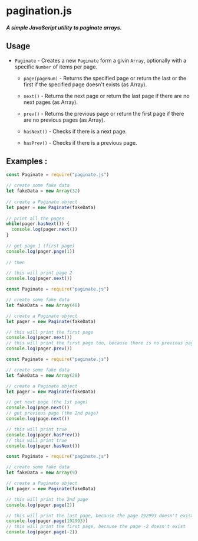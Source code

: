# pagination.js

##### A simple JavaScript utility to paginate arrays.  
  
  
## Usage
* `Paginate` - Creates a new `Paginate` form a givin `Array`,
optionally with a specific `Number` of items per page.

    * `page(pageNum)` - Returns the specified page or return the last or the first if the specified page doesn't exists (as Array).

    * `next()` - Returns the next page or return the last page if there are no next pages (as Array).

    * `prev()` - Returns the previous page or return the first page if there are no previous pages (as Array).

    * `hasNext()` - Checks if there is a next page.

    * `hasPrev()` - Checks if there is a previous page.


## Examples :

```js
const Paginate = require("paginate.js")

// create some fake data
let fakeData = new Array(32)
	
// create a Paginate object
let pager = new Paginate(fakeData)
	
// print all the pages
while(pager.hasNext()) {
  console.log(pager.next())
}
		
// get page 1 (first page)
console.log(pager.page(1))
	
// then

// this will print page 2
console.log(pager.next())
```	

```js
const Paginate = require("paginate.js")

// create some fake data
let fakeData = new Array(48)

// create a Paginate object
let pager = new Paginate(fakeData)

// this will print the first page
console.log(pager.next())
// this will print the first page too, because there is no previous pages
console.log(pager.prev())
```

```js
const Paginate = require("paginate.js")

// create some fake data
let fakeData = new Array(28)

// create a Paginate object
let pager = new Paginate(fakeData)

// get next page (the 1st page)
console.log(page.next())
// get previous page (the 2nd page)
console.log(page.next())

// this will print true
console.log(pager.hasPrev())
// this will print true
console.log(pager.hasNext())
```

```js
const Paginate = require("paginate.js")

// create some fake data
let fakeData = new Array(9)

// create a Paginate object
let pager = new Paginate(fakeData)

// this will print the 2nd page
console.log(pager.page(2))

// this will print the last page, because the page 192993 doesn't exist
console.log(pager.page(192993))
// this will print the first page, because the page -2 doesn't exist
console.log(pager.page(-2)) 
```
